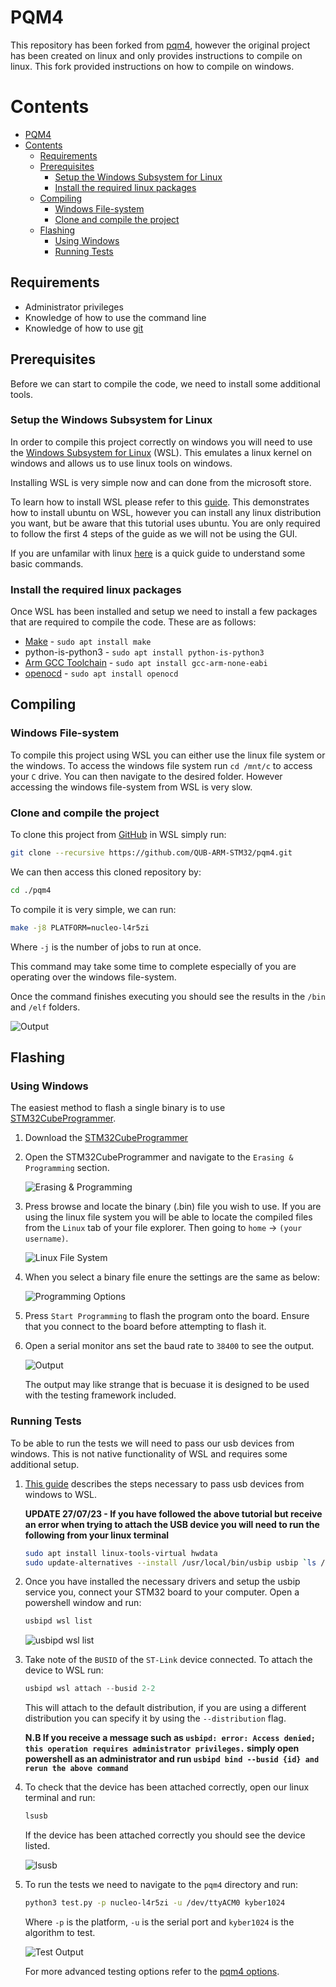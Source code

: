 # PQM4

This repository has been forked from [pqm4](https://github.com/mupq/pqm4), however the original project has been created on linux and only provides instructions to compile on linux. This fork provided instructions on how to compile on windows.

# Contents
- [PQM4](#pqm4)
- [Contents](#contents)
  - [Requirements](#requirements)
  - [Prerequisites](#prerequisites)
    - [Setup the Windows Subsystem for Linux](#setup-the-windows-subsystem-for-linux)
    - [Install the required linux packages](#install-the-required-linux-packages)
  - [Compiling](#compiling)
    - [Windows File-system](#windows-file-system)
    - [Clone and compile the project](#clone-and-compile-the-project)
  - [Flashing](#flashing)
    - [Using Windows](#using-windows)
    - [Running Tests](#running-tests)



## Requirements

- Administrator privileges
- Knowledge of how to use the command line
- Knowledge of how to use [git](https://en.wikipedia.org/wiki/Git)

## Prerequisites

Before we can start to compile the code, we need to install some additional tools.

### Setup the Windows Subsystem for Linux

In order to compile this project correctly on windows you will need to use the [Windows Subsystem for Linux](https://en.wikipedia.org/wiki/Windows_Subsystem_for_Linux) (WSL). This emulates a linux kernel on windows and allows us to use linux tools on windows.

Installing WSL is very simple now and can done from the microsoft store.

To learn how to install WSL please refer to this [guide](https://ubuntu.com/tutorials/install-ubuntu-on-wsl2-on-windows-11-with-gui-support#1-overview). This demonstrates how to install ubuntu on WSL, however you can install any linux distribution you want, but be aware that this tutorial uses ubuntu. You are only required to follow the first 4 steps of the guide as we will not be using the GUI.

If you are unfamilar with linux [here](https://www.hostinger.co.uk/tutorials/linux-commands) is a quick guide to understand some basic commands.

### Install the required linux packages

Once WSL has been installed and setup we need to install a few packages that are required to compile the code. These are as follows:

- [Make](https://en.wikipedia.org/wiki/Make_(software)) - `sudo apt install make`
- python-is-python3 - `sudo apt install python-is-python3`
- [Arm GCC Toolchain](https://developer.arm.com/Tools%20and%20Software/GNU%20Toolchain) - `sudo apt install gcc-arm-none-eabi`
- [openocd](https://openocd.org/) - `sudo apt install openocd`

## Compiling

### Windows File-system

To compile this project using WSL you can either use the linux file system or the windows. To access the windows file system run `cd /mnt/c` to access your `C` drive. You can then navigate to the desired folder. However accessing the windows file-system from WSL is very slow.

### Clone and compile the project

To clone this project from [GitHub](https://github.com/) in WSL simply run:

```bash
git clone --recursive https://github.com/QUB-ARM-STM32/pqm4.git
```

We can then access this cloned repository by:

```bash
cd ./pqm4
```

To compile it is very simple, we can run:

```bash
make -j8 PLATFORM=nucleo-l4r5zi
```

Where `-j` is the number of jobs to run at once.

This command may take some time to complete especially of you are operating over the windows file-system.

Once the command finishes executing you should see the results in the `/bin` and `/elf` folders.

![Output](./Images/Bin-Out.png)

## Flashing

### Using Windows

The easiest method to flash a single binary is to use [STM32CubeProgrammer](https://www.st.com/en/development-tools/stm32cubeprog.html).

1. Download the [STM32CubeProgrammer](https://www.st.com/en/development-tools/stm32cubeprog.html)
2. Open the STM32CubeProgrammer and navigate to the `Erasing & Programming` section.

    ![Erasing & Programming](./Images/Erasing-Prog.png)

3. Press browse and locate the binary (.bin) file you wish to use. If you are using the linux file system you will be able to locate the compiled files from the `Linux` tab of your file explorer. Then going to `home` -> `(your username)`.

    ![Linux File System](./Images/Linux-file-system.png)

4. When you select a binary file enure the settings are the same as below:

    ![Programming Options](./Images/Programming-Instructions.png)

5. Press `Start Programming` to flash the program onto the board. Ensure that you connect to the board before attempting to flash it.
6. Open a serial monitor ans set the baud rate to `38400` to see the output.

    ![Output](./Images/Output.png)

    The output may like strange that is becuase it is designed to be used with the testing framework included.

### Running Tests

To be able to run the tests we will need to pass our usb devices from windows. This is not native functionality of WSL and requires some additional setup.



1. [This guide](https://learn.microsoft.com/en-us/windows/wsl/connect-usb) describes the steps necessary to pass usb devices from windows to WSL.

    **UPDATE 27/07/23 - If you have followed the above tutorial but receive an error when trying to attach the USB device you will need to run the following from your linux terminal**

    ```bash
    sudo apt install linux-tools-virtual hwdata
    sudo update-alternatives --install /usr/local/bin/usbip usbip `ls /usr/lib/linux-tools/*/usbip | tail -n1` 20
    ```

2. Once you have installed the necessary drivers and setup the usbip service you, connect your STM32 board to your computer. Open a powershell window and run:
  
    ```powershell
    usbipd wsl list
    ```

    ![usbipd wsl list](./Images/usbipd-list.png)

3. Take note of the `BUSID` of the `ST-Link` device connected. To attach the device to WSL run:

    ```powershell
    usbipd wsl attach --busid 2-2
    ```

    This will attach to the default distribution, if you are using a different distribution you can specify it by using the `--distribution` flag.

    **N.B If you receive a message such as `usbipd: error: Access denied; this operation requires administrator privileges.` simply open powershell as an administrator and run `usbipd bind --busid {id} and rerun the above command`**

4. To check that the device has been attached correctly, open our linux terminal and run:

    ```bash
    lsusb
    ```

    If the device has been attached correctly you should see the device listed.

    ![lsusb](./Images/lsusb.png)

5. To run the tests we need to navigate to the `pqm4` directory and run:

    ```bash
    python3 test.py -p nucleo-l4r5zi -u /dev/ttyACM0 kyber1024
    ```

    Where `-p` is the platform, `-u` is the serial port and `kyber1024` is the algorithm to test.

    ![Test Output](./Images/Test-Cases.png)

    For more advanced testing options refer to the [pqm4 options](./pqm4.md#running-tests-and-benchmarks).
